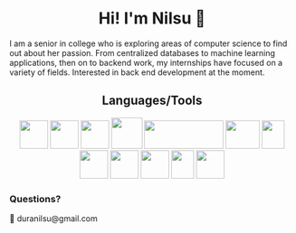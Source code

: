 <h1 align="center">
  Hi! I'm Nilsu 🙌
</h1>

<p> I am a senior in college who is exploring areas of computer science to find out about her passion. From centralized databases to machine learning applications, then on to backend work, my internships have focused on a variety of fields. Interested in back end development at the moment. </p>

<div class="row">
  <h2 align="center"> Languages/Tools </h2>
    <div align="center">
      <img src="https://user-images.githubusercontent.com/72361617/227005512-c5a60709-146c-4d24-874c-a264bc70debc.png" width="50" height="50">
      <img src="https://user-images.githubusercontent.com/72361617/227006732-8abae753-a73b-4654-8b91-f17123a26283.png" width="50" height="50">
      <img src="https://user-images.githubusercontent.com/72361617/227007458-df5de38f-05ce-41e9-8f57-8c151d6cf23e.png" width="50" height="50">
      <img src="https://user-images.githubusercontent.com/72361617/227017335-43c06106-b24b-47be-9b0d-66e17d4c3996.png" width="55" height="55">
      <img src="https://user-images.githubusercontent.com/72361617/227012964-d7d5dacc-1ed0-40d6-9e6a-bddbedcd4781.png" width="140" height="50">
      <img src="https://user-images.githubusercontent.com/72361617/227018337-3063ec1c-0e07-4322-84ef-f31f702071a8.png" width="60" height="50">
      <img src="https://user-images.githubusercontent.com/72361617/227263735-1a725323-0875-415c-82b5-cbd1f59f5383.png" width="40" height="50">
      <img src="https://user-images.githubusercontent.com/72361617/227016250-2d9199ad-de6c-493d-9a90-20e14e7b791d.svg" width="50" height="50">
      <img src="https://user-images.githubusercontent.com/72361617/227016993-3ae183f1-f6d0-4fb4-899c-10392ac5ee24.png" width="50" height="50">
      <img src="https://user-images.githubusercontent.com/72361617/227264373-ef5b8c4d-1113-4b7c-bead-36a23b7860a5.png" width="50" height="50">
      <img src="https://user-images.githubusercontent.com/72361617/227020225-0f6c021d-fa53-412f-b31a-5e3e364aeb94.png" width="40" height="50">
      <img src="https://user-images.githubusercontent.com/72361617/227021083-c67419a4-5580-41c9-8bc7-1658aa839561.png" width="50" height="50">
</div>




<h3> Questions? </h3>
📨 duranilsu@gmail.com

